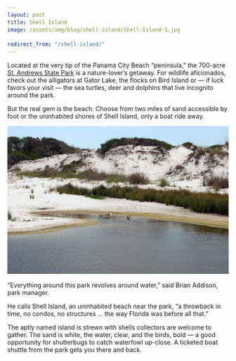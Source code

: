 ```yaml
---
layout: post
title: Shell Island
image: /assets/img/blog/shell-island/Shell-Island-1.jpg

redirect_from: "/shell-island/"
---
```


Located at the very tip of the Panama City Beach “peninsula,” the 700-acre [St. Andrews State Park][0] is a nature-lover’s getaway. For wildlife aficionados, check out the alligators at Gator Lake, the flocks on Bird Island or — if luck favors your visit — the sea turtles, deer and dolphins that live incognito around the park.

But the real gem is the beach. Choose from two miles of sand accessible by foot or the uninhabited shores of Shell Island, only a boat ride away.

![Shell Island](/assets/img/blog/shell-island/Shell-Island-2.jpg)

“Everything around this park revolves around water,” said Brian Addison, park manager.

He calls Shell Island, an uninhabited beach near the park, “a throwback in time, no condos, no structures … the way Florida was before all that.”

The aptly named island is strewn with shells collectors are welcome to gather. The sand is white, the water, clear, and the birds, bold — a good opportunity for shutterbugs to catch waterfowl up-close. A ticketed boat shuttle from the park gets you there and back.

[0]: http://www.floridastateparks.org/standrews